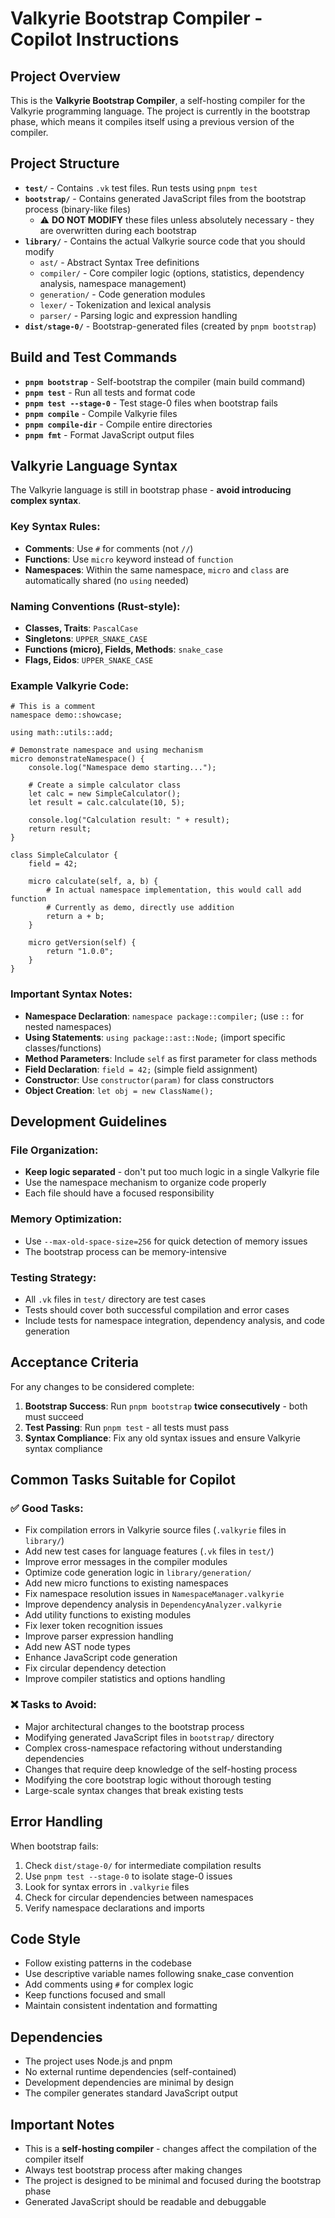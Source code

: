 # Valkyrie Bootstrap Compiler - Copilot Instructions

## Project Overview

This is the **Valkyrie Bootstrap Compiler**, a self-hosting compiler for the Valkyrie programming language. The project is currently in the bootstrap phase, which means it compiles itself using a previous version of the compiler.

## Project Structure

- **`test/`** - Contains `.vk` test files. Run tests using `pnpm test`
- **`bootstrap/`** - Contains generated JavaScript files from the bootstrap process (binary-like files)
  - ⚠️ **DO NOT MODIFY** these files unless absolutely necessary - they are overwritten during each bootstrap
- **`library/`** - Contains the actual Valkyrie source code that you should modify
  - `ast/` - Abstract Syntax Tree definitions
  - `compiler/` - Core compiler logic (options, statistics, dependency analysis, namespace management)
  - `generation/` - Code generation modules
  - `lexer/` - Tokenization and lexical analysis
  - `parser/` - Parsing logic and expression handling
- **`dist/stage-0/`** - Bootstrap-generated files (created by `pnpm bootstrap`)

## Build and Test Commands

- **`pnpm bootstrap`** - Self-bootstrap the compiler (main build command)
- **`pnpm test`** - Run all tests and format code
- **`pnpm test --stage-0`** - Test stage-0 files when bootstrap fails
- **`pnpm compile`** - Compile Valkyrie files
- **`pnpm compile-dir`** - Compile entire directories
- **`pnpm fmt`** - Format JavaScript output files

## Valkyrie Language Syntax

The Valkyrie language is still in bootstrap phase - **avoid introducing complex syntax**.

### Key Syntax Rules:
- **Comments**: Use `#` for comments (not `//`)
- **Functions**: Use `micro` keyword instead of `function`
- **Namespaces**: Within the same namespace, `micro` and `class` are automatically shared (no `using` needed)

### Naming Conventions (Rust-style):
- **Classes, Traits**: `PascalCase`
- **Singletons**: `UPPER_SNAKE_CASE`
- **Functions (micro), Fields, Methods**: `snake_case`
- **Flags, Eidos**: `UPPER_SNAKE_CASE`

### Example Valkyrie Code:
```valkyrie
# This is a comment
namespace demo::showcase;

using math::utils::add;

# Demonstrate namespace and using mechanism
micro demonstrateNamespace() {
    console.log("Namespace demo starting...");
    
    # Create a simple calculator class
    let calc = new SimpleCalculator();
    let result = calc.calculate(10, 5);
    
    console.log("Calculation result: " + result);
    return result;
}

class SimpleCalculator {
    field = 42;
    
    micro calculate(self, a, b) {
        # In actual namespace implementation, this would call add function
        # Currently as demo, directly use addition
        return a + b;
    }
    
    micro getVersion(self) {
        return "1.0.0";
    }
}
```

### Important Syntax Notes:
- **Namespace Declaration**: `namespace package::compiler;` (use `::` for nested namespaces)
- **Using Statements**: `using package::ast::Node;` (import specific classes/functions)
- **Method Parameters**: Include `self` as first parameter for class methods
- **Field Declaration**: `field = 42;` (simple field assignment)
- **Constructor**: Use `constructor(param)` for class constructors
- **Object Creation**: `let obj = new ClassName();`

## Development Guidelines

### File Organization:
- **Keep logic separated** - don't put too much logic in a single Valkyrie file
- Use the namespace mechanism to organize code properly
- Each file should have a focused responsibility

### Memory Optimization:
- Use `--max-old-space-size=256` for quick detection of memory issues
- The bootstrap process can be memory-intensive

### Testing Strategy:
- All `.vk` files in `test/` directory are test cases
- Tests should cover both successful compilation and error cases
- Include tests for namespace integration, dependency analysis, and code generation

## Acceptance Criteria

For any changes to be considered complete:

1. **Bootstrap Success**: Run `pnpm bootstrap` **twice consecutively** - both must succeed
2. **Test Passing**: Run `pnpm test` - all tests must pass
3. **Syntax Compliance**: Fix any old syntax issues and ensure Valkyrie syntax compliance

## Common Tasks Suitable for Copilot

### ✅ Good Tasks:
- Fix compilation errors in Valkyrie source files (`.valkyrie` files in `library/`)
- Add new test cases for language features (`.vk` files in `test/`)
- Improve error messages in the compiler modules
- Optimize code generation logic in `library/generation/`
- Add new micro functions to existing namespaces
- Fix namespace resolution issues in `NamespaceManager.valkyrie`
- Improve dependency analysis in `DependencyAnalyzer.valkyrie`
- Add utility functions to existing modules
- Fix lexer token recognition issues
- Improve parser expression handling
- Add new AST node types
- Enhance JavaScript code generation
- Fix circular dependency detection
- Improve compiler statistics and options handling

### ❌ Tasks to Avoid:
- Major architectural changes to the bootstrap process
- Modifying generated JavaScript files in `bootstrap/` directory
- Complex cross-namespace refactoring without understanding dependencies
- Changes that require deep knowledge of the self-hosting process
- Modifying the core bootstrap logic without thorough testing
- Large-scale syntax changes that break existing tests

## Error Handling

When bootstrap fails:
1. Check `dist/stage-0/` for intermediate compilation results
2. Use `pnpm test --stage-0` to isolate stage-0 issues
3. Look for syntax errors in `.valkyrie` files
4. Check for circular dependencies between namespaces
5. Verify namespace declarations and imports

## Code Style

- Follow existing patterns in the codebase
- Use descriptive variable names following snake_case convention
- Add comments using `#` for complex logic
- Keep functions focused and small
- Maintain consistent indentation and formatting

## Dependencies

- The project uses Node.js and pnpm
- No external runtime dependencies (self-contained)
- Development dependencies are minimal by design
- The compiler generates standard JavaScript output

## Important Notes

- This is a **self-hosting compiler** - changes affect the compilation of the compiler itself
- Always test bootstrap process after making changes
- The project is designed to be minimal and focused during the bootstrap phase
- Generated JavaScript should be readable and debuggable